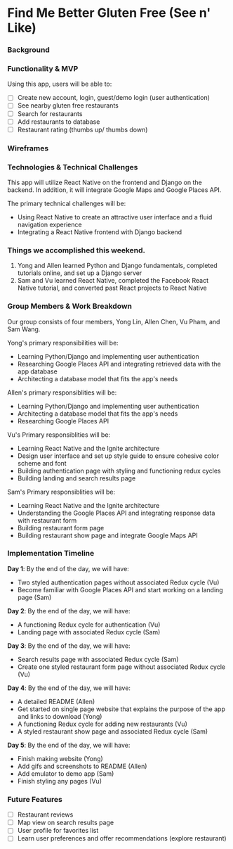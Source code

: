# Find Me Better Gluten Free (See n' Like)

### Background

### Functionality & MVP

Using this app, users will be able to:

- [ ] Create new account, login, guest/demo login (user authentication)
- [ ] See nearby gluten free restaurants
- [ ] Search for restaurants
- [ ] Add restaurants to database
- [ ] Restaurant rating (thumbs up/ thumbs down)

### Wireframes


### Technologies & Technical Challenges

This app will utilize React Native on the frontend and Django on the backend. In addition, it will integrate Google Maps and Google Places API.

The primary technical challenges will be:

- Using React Native to create an attractive user interface and a fluid navigation experience
- Integrating a React Native frontend with Django backend

### Things we accomplished this weekend.

1. Yong and Allen learned Python and Django fundamentals, completed tutorials online, and set up a Django server
2. Sam and Vu learned React Native, completed the Facebook React Native tutorial, and converted past React projects to React Native

### Group Members & Work Breakdown

Our group consists of four members, Yong Lin, Allen Chen, Vu Pham, and Sam Wang.

Yong's primary responsibilities will be:

- Learning Python/Django and implementing user authentication
- Researching Google Places API and  integrating retrieved data with the app database
- Architecting a database model that fits the app's needs

Allen's primary responsiblities will be:

- Learning Python/Django and implementing user authentication
- Architecting a database model that fits the app's needs
- Researching Google Places API

Vu's Primary responsiblities will be:

- Learning React Native and the Ignite architecture
- Design user interface and set up style guide to ensure cohesive color scheme and font
- Building authentication page with styling and functioning redux cycles
- Building landing and search results page

Sam's Primary responsiblities will be:

- Learning React Native and the Ignite architecture
- Understanding the Google Places API and integrating response data with restaurant form
- Building restaurant form page
- Building restaurant show page and integrate Google Maps API

### Implementation Timeline

**Day 1**: By the end of the day, we will have:
- Two styled authentication pages without associated Redux cycle (Vu)
- Become familiar with Google Places API and start working on a landing page (Sam)

**Day 2**: By the end of the day, we will have:

- A functioning Redux cycle for authentication (Vu)
- Landing page with associated Redux cycle (Sam)

**Day 3**: By the end of the day, we will have:

- Search results page with associated Redux cycle (Sam)
- Create one styled restaurant form page without associated Redux cycle (Vu)

**Day 4**: By the end of the day, we will have:

- A detailed README (Allen)
- Get started on single page website that explains the purpose of the app and links to download (Yong)
- A functioning Redux cycle for adding new restaurants (Vu)
- A styled restaurant show page and associated Redux cycle (Sam)

**Day 5**: By the end of the day, we will have:

- Finish making website (Yong)
- Add gifs and screenshots to README (Allen)
- Add emulator to demo app (Sam)
- Finish styling any pages (Vu)

### Future Features

- [ ] Restaurant reviews
- [ ] Map view on search results page
- [ ] User profile for favorites list
- [ ] Learn user preferences and offer recommendations (explore restaurant)
